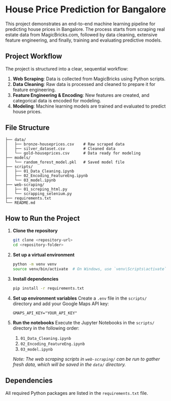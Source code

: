 # House Price Prediction for Bangalore

This project demonstrates an end-to-end machine learning pipeline for predicting house prices in Bangalore. The process starts from scraping real estate data from MagicBricks.com, followed by data cleaning, extensive feature engineering, and finally, training and evaluating predictive models.

## Project Workflow

The project is structured into a clear, sequential workflow:

1.  **Web Scraping**: Data is collected from MagicBricks using Python scripts.
2.  **Data Cleaning**: Raw data is processed and cleaned to prepare it for feature engineering.
3.  **Feature Engineering & Encoding**: New features are created, and categorical data is encoded for modeling.
4.  **Modeling**: Machine learning models are trained and evaluated to predict house prices.

## File Structure

```
├── data/
│   ├── bronze-houseprices.csv    # Raw scraped data
│   ├── silver_dataset.csv        # Cleaned data
│   └── gold-houseprices.csv      # Data ready for modeling
├── models/
│   └── random_forest_model.pkl   # Saved model file
├── scripts/
│   ├── 01_Data_Cleaning.ipynb
│   ├── 02_Encoding_FeatureEng.ipynb
│   └── 03_model.ipynb
├── web-scraping/
│   ├── 01_screping_html.py
│   └── scrapping_selenium.py
├── requirements.txt
└── README.md
```

## How to Run the Project

1.  **Clone the repository**

    ```bash
    git clone <repository-url>
    cd <repository-folder>
    ```

2.  **Set up a virtual environment**

    ```bash
    python -m venv venv
    source venv/bin/activate  # On Windows, use `venv\Scripts\activate`
    ```

3.  **Install dependencies**

    ```bash
    pip install -r requirements.txt
    ```

4.  **Set up environment variables**
    Create a `.env` file in the `scripts/` directory and add your Google Maps API key:

    ```
    GMAPS_API_KEY="YOUR_API_KEY"
    ```

5.  **Run the notebooks**
    Execute the Jupyter Notebooks in the `scripts/` directory in the following order:

    1.  `01_Data_Cleaning.ipynb`
    2.  `02_Encoding_FeatureEng.ipynb`
    3.  `03_model.ipynb`

    _Note: The web scraping scripts in `web-scraping/` can be run to gather fresh data, which will be saved in the `data/` directory._

## Dependencies

All required Python packages are listed in the `requirements.txt` file.
